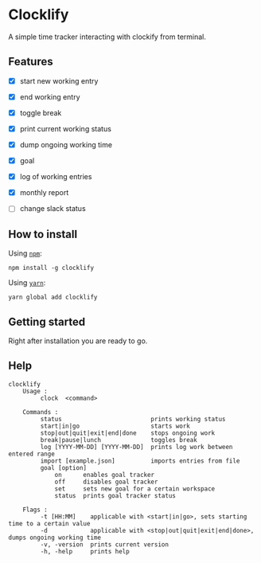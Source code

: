 # Clocklify

A simple time tracker interacting with clockify from terminal.

## Features

- [x] start new working entry
- [x] end working entry
- [x] toggle break
- [x] print current working status
- [x] dump ongoing working time

- [x] goal
- [x] log of working entries
- [x] monthly report
- [ ] change slack status

## How to install

Using [`npm`](https://www.npmjs.com):

```
npm install -g clocklify
```

Using [`yarn`](https://yarnpkg.com):

```
yarn global add clocklify
```

## Getting started

Right after installation you are ready to go.

## Help

```
clocklify
    Usage :
         clock  <command>

    Commands :
         status                         prints working status
         start|in|go                    starts work
         stop|out|quit|exit|end|done    stops ongoing work
         break|pause|lunch              toggles break
         log [YYYY-MM-DD] [YYYY-MM-DD]  prints log work between entered range
         import [example.json]          imports entries from file
         goal [option]
             on      enables goal tracker
             off     disables goal tracker
             set     sets new goal for a certain workspace
             status  prints goal tracker status

    Flags :
         -t [HH:MM]    applicable with <start|in|go>, sets starting time to a certain value
         -d            applicable with <stop|out|quit|exit|end|done>, dumps ongoing working time
         -v, -version  prints current version
         -h, -help     prints help
```
